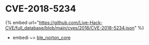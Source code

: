 # CVE-2018-5234
{% embed url="https://github.com/Live-Hack-CVE/full_database/blob/main/cves/2018/CVE-2018-5234.json" %}

* embedi ~> [ble_norton_core](https://www.alice-snow.ru/2018/database/cve-2018-5234/ble_norton_core-embedi)